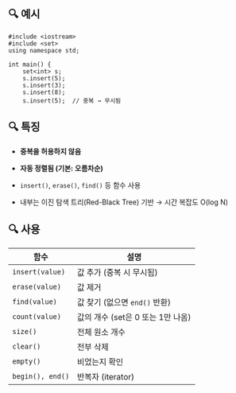## 🔍 예시
```
#include <iostream>
#include <set>
using namespace std;

int main() {
    set<int> s;
    s.insert(5);
    s.insert(3);
    s.insert(8);
    s.insert(5);  // 중복 → 무시됨
```

## 🔍 특징

- **중복을 허용하지 않음**
    
- **자동 정렬됨 (기본: 오름차순)**
    
- `insert()`, `erase()`, `find()` 등 함수 사용
    
- 내부는 이진 탐색 트리(Red-Black Tree) 기반 → 시간 복잡도 O(log N)


## 🔍 사용

|함수|설명|
|---|---|
|`insert(value)`|값 추가 (중복 시 무시됨)|
|`erase(value)`|값 제거|
|`find(value)`|값 찾기 (없으면 `end()` 반환)|
|`count(value)`|값의 개수 (set은 0 또는 1만 나옴)|
|`size()`|전체 원소 개수|
|`clear()`|전부 삭제|
|`empty()`|비었는지 확인|
|`begin(), end()`|반복자 (iterator)|

